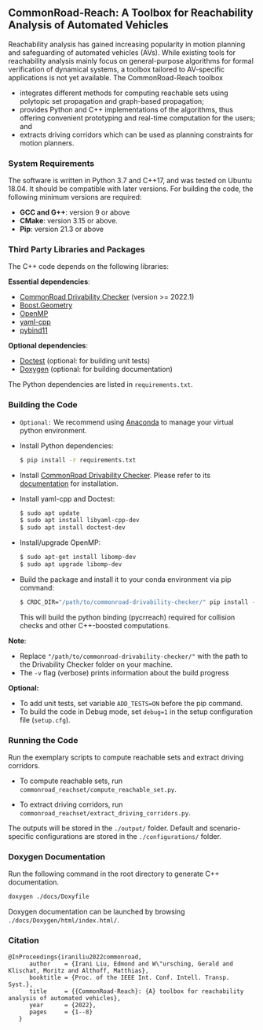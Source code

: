 ## CommonRoad-Reach: A Toolbox for Reachability Analysis of Automated Vehicles

Reachability analysis has gained increasing popularity in motion planning and safeguarding of automated vehicles (AVs). While existing tools for reachability analysis mainly focus on general-purpose algorithms for formal verification of dynamical systems, a toolbox tailored to AV-specific applications is not yet available. The CommonRoad-Reach toolbox

- integrates different methods for computing reachable sets using polytopic set propagation and graph-based propagation;
- provides Python and C++ implementations of the algorithms, thus offering convenient prototyping and real-time computation for the users; and
- extracts driving corridors which can be used as planning constraints for motion planners.

### System Requirements

The software is written in Python 3.7 and C++17, and was tested on Ubuntu 18.04. It should be compatible with later 
versions. For building the code, the following minimum versions are required:
  * **GCC and G++**: version 9 or above
  * **CMake**: version 3.15 or above.
  * **Pip**: version 21.3 or above


### Third Party Libraries and Packages

The C++ code depends on the following libraries: 

**Essential dependencies**:
* [CommonRoad Drivability Checker](https://commonroad.in.tum.de/drivability-checker) (version >= 2022.1)
* [Boost.Geometry](https://www.boost.org/doc/libs/1_79_0/libs/geometry/doc/html/index.html)
* [OpenMP](https://www.openmp.org/)
* [yaml-cpp](https://github.com/jbeder/yaml-cpp)
* [pybind11](https://github.com/pybind/pybind11)
  

**Optional dependencies**:
* [Doctest](https://github.com/doctest/doctest) (optional: for building unit tests)
* [Doxygen](https://doxygen.nl/) (optional: for building documentation)

The Python dependencies are listed in `requirements.txt`.

### Building the Code

* `Optional:` We recommend using [Anaconda](https://www.anaconda.com/) to manage your virtual python environment.

* Install Python dependencies:

  ```bash
  $ pip install -r requirements.txt
  ```

* Install [CommonRoad Drivability Checker](https://commonroad.in.tum.de/drivability-checker). Please refer to its [documentation](https://commonroad.in.tum.de/docs/commonroad-drivability-checker/sphinx/installation.html) for installation.

* Install yaml-cpp and Doctest:
  ```bash
  $ sudo apt update
  $ sudo apt install libyaml-cpp-dev
  $ sudo apt install doctest-dev
  ```

* Install/upgrade OpenMP:

  ```bash
  $ sudo apt-get install libomp-dev
  $ sudo apt upgrade libomp-dev
  ```

* Build the package and install it to your conda environment via pip command:

  ```bash
  $ CRDC_DIR="/path/to/commonroad-drivability-checker/" pip install -v .
  ```
  This will build the python binding (pycrreach) required for collision checks and other C++-boosted computations.


**Note**: 

  * Replace `"/path/to/commonroad-drivability-checker/"` with the path to the Drivability Checker folder on your machine.
  * The `-v` flag (verbose) prints information about the build progress

**Optional:**

- To add unit tests,  set variable `ADD_TESTS=ON` before the pip command.
- To build the code in Debug mode, set `debug=1` in the setup configuration file (`setup.cfg`).

### Running the Code

Run the exemplary scripts to compute reachable sets and extract driving corridors.

* To compute reachable sets, run ``commonroad_reachset/compute_reachable_set.py``.

- To extract driving corridors, run ``commonroad_reachset/extract_driving_corridors.py``.

The outputs will be stored in the ``./output/`` folder. Default and scenario-specific configurations are stored in the ``./configurations/`` folder.

### Doxygen Documentation

Run the following command in the root directory to generate C++ documentation. 

```bash
doxygen ./docs/Doxyfile
```

Doxygen documentation can be launched by browsing ``./docs/Doxygen/html/index.html/``.

### Citation

```text
@InProceedings{iraniliu2022commonroad,
      author    = {Irani Liu, Edmond and W\"ursching, Gerald and Klischat, Moritz and Althoff, Matthias},
      booktitle = {Proc. of the IEEE Int. Conf. Intell. Transp. Syst.},
      title     = {{CommonRoad-Reach}: {A} toolbox for reachability analysis of automated vehicles},
      year      = {2022},
      pages     = {1--8}
   }
```

